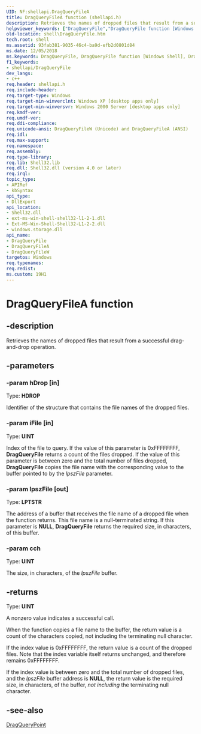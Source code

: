 ```yaml
---
UID: NF:shellapi.DragQueryFileA
title: DragQueryFileA function (shellapi.h)
description: Retrieves the names of dropped files that result from a successful drag-and-drop operation.
helpviewer_keywords: ["DragQueryFile","DragQueryFile function [Windows Shell]","DragQueryFileA","DragQueryFileW","_win32_DragQueryFile","shell.DragQueryFile","shellapi/DragQueryFile","shellapi/DragQueryFileA","shellapi/DragQueryFileW"]
old-location: shell\DragQueryFile.htm
tech.root: shell
ms.assetid: 93fab381-9035-46c4-ba9d-efb2d0801d84
ms.date: 12/05/2018
ms.keywords: DragQueryFile, DragQueryFile function [Windows Shell], DragQueryFileA, DragQueryFileW, _win32_DragQueryFile, shell.DragQueryFile, shellapi/DragQueryFile, shellapi/DragQueryFileA, shellapi/DragQueryFileW
f1_keywords:
- shellapi/DragQueryFile
dev_langs:
- c++
req.header: shellapi.h
req.include-header: 
req.target-type: Windows
req.target-min-winverclnt: Windows XP [desktop apps only]
req.target-min-winversvr: Windows 2000 Server [desktop apps only]
req.kmdf-ver: 
req.umdf-ver: 
req.ddi-compliance: 
req.unicode-ansi: DragQueryFileW (Unicode) and DragQueryFileA (ANSI)
req.idl: 
req.max-support: 
req.namespace: 
req.assembly: 
req.type-library: 
req.lib: Shell32.lib
req.dll: Shell32.dll (version 4.0 or later)
req.irql: 
topic_type:
- APIRef
- kbSyntax
api_type:
- DllExport
api_location:
- Shell32.dll
- ext-ms-win-shell-shell32-l1-2-1.dll
- Ext-MS-Win-Shell-Shell32-L1-2-2.dll
- windows.storage.dll
api_name:
- DragQueryFile
- DragQueryFileA
- DragQueryFileW
targetos: Windows
req.typenames: 
req.redist: 
ms.custom: 19H1
---
```


# DragQueryFileA function


## -description


Retrieves the names of dropped files that result from a successful drag-and-drop operation.


## -parameters




### -param hDrop [in]

Type: <b>HDROP</b>

Identifier of the structure that contains the file names of the dropped files.


### -param iFile [in]

Type: <b>UINT</b>

Index of the file to query. If the value of this parameter is 0xFFFFFFFF, <b>DragQueryFile</b> returns a count of the files dropped. If the value of this parameter is between zero and the total number of files dropped, <b>DragQueryFile</b> copies the file name with the corresponding value to the buffer pointed to by the <i>lpszFile</i> parameter.


### -param lpszFile [out]

Type: <b>LPTSTR</b>

The address of a buffer that receives the file name of a dropped file when the function returns. This file name is a null-terminated string. If this parameter is <b>NULL</b>, <b>DragQueryFile</b> returns the required size, in characters, of this buffer.


### -param cch

Type: <b>UINT</b>

The size, in characters, of the <i>lpszFile</i> buffer.


## -returns



Type: <b>UINT</b>

A nonzero value indicates a successful call.

When the function copies a file name to the buffer, the return value is a count of the characters copied, not including the terminating null character.

If the index value is 0xFFFFFFFF, the return value is a count of the dropped files. Note that the index variable itself returns unchanged, and therefore remains 0xFFFFFFFF.

If the index value is between zero and the total number of dropped files, and the <i>lpszFile</i> buffer address is <b>NULL</b>, the return value is the required size, in characters, of the buffer, <i>not including</i> the terminating null character.




## -see-also




<a href="https://docs.microsoft.com/windows/desktop/api/shellapi/nf-shellapi-dragquerypoint">DragQueryPoint</a>
 

 


